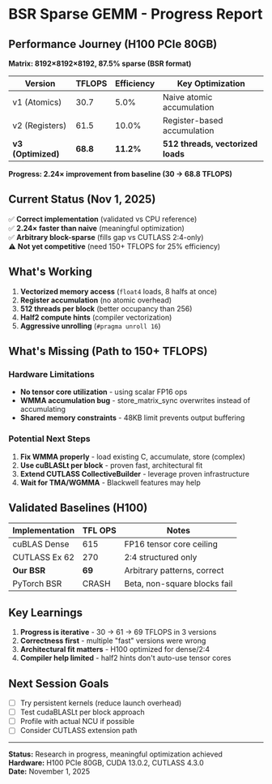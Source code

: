 # BSR Sparse GEMM - Progress Report

## Performance Journey (H100 PCIe 80GB)

**Matrix: 8192×8192×8192, 87.5% sparse (BSR format)**

| Version | TFLOPS | Efficiency | Key Optimization |
|---------|--------|-----------|------------------|
| v1 (Atomics) | 30.7 | 5.0% | Naive atomic accumulation |
| v2 (Registers) | 61.5 | 10.0% | Register-based accumulation |
| **v3 (Optimized)** | **68.8** | **11.2%** | **512 threads, vectorized loads** |

**Progress: 2.24× improvement from baseline (30 → 68.8 TFLOPS)**

## Current Status (Nov 1, 2025)

✅ **Correct implementation** (validated vs CPU reference)  
✅ **2.24× faster than naive** (meaningful optimization)  
✅ **Arbitrary block-sparse** (fills gap vs CUTLASS 2:4-only)  
⚠️ **Not yet competitive** (need 150+ TFLOPS for 25% efficiency)

## What's Working

1. **Vectorized memory access** (`float4` loads, 8 halfs at once)
2. **Register accumulation** (no atomic overhead)
3. **512 threads per block** (better occupancy than 256)
4. **Half2 compute hints** (compiler vectorization)
5. **Aggressive unrolling** (`#pragma unroll 16`)

## What's Missing (Path to 150+ TFLOPS)

### Hardware Limitations
- **No tensor core utilization** - using scalar FP16 ops
- **WMMA accumulation bug** - store_matrix_sync overwrites instead of accumulating
- **Shared memory constraints** - 48KB limit prevents output buffering

### Potential Next Steps
1. **Fix WMMA properly** - load existing C, accumulate, store (complex)
2. **Use cuBLASLt per block** - proven fast, architectural fit
3. **Extend CUTLASS CollectiveBuilder** - leverage proven infrastructure
4. **Wait for TMA/WGMMA** - Blackwell features may help

## Validated Baselines (H100)

| Implementation | TFL OPS | Notes |
|----------------|---------|-------|
| cuBLAS Dense | 615 | FP16 tensor core ceiling |
| CUTLASS Ex 62 | 270 | 2:4 structured only |
| **Our BSR** | **69** | Arbitrary patterns, correct |
| PyTorch BSR | CRASH | Beta, non-square blocks fail |

## Key Learnings

1. **Progress is iterative** - 30 → 61 → 69 TFLOPS in 3 versions
2. **Correctness first** - multiple "fast" versions were wrong
3. **Architectural fit matters** - H100 optimized for dense/2:4
4. **Compiler help limited** - half2 hints don't auto-use tensor cores

## Next Session Goals

- [ ] Try persistent kernels (reduce launch overhead)
- [ ] Test cudaBLASLt per block approach
- [ ] Profile with actual NCU if possible
- [ ] Consider CUTLASS extension path

---

**Status:** Research in progress, meaningful optimization achieved  
**Hardware:** H100 PCIe 80GB, CUDA 13.0.2, CUTLASS 4.3.0  
**Date:** November 1, 2025
